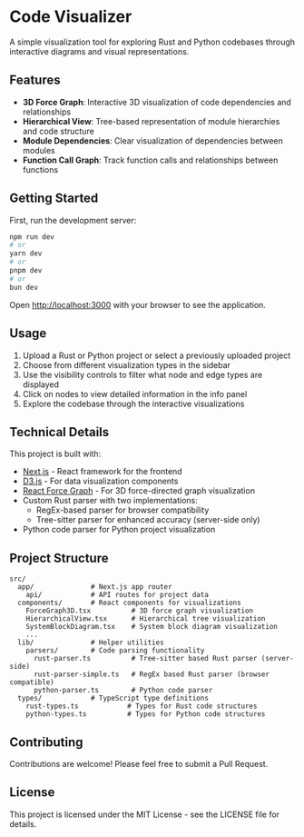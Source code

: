 # Code Visualizer

A simple visualization tool for exploring Rust and Python codebases through interactive diagrams and visual representations.

## Features

- **3D Force Graph**: Interactive 3D visualization of code dependencies and relationships
- **Hierarchical View**: Tree-based representation of module hierarchies and code structure
- **Module Dependencies**: Clear visualization of dependencies between modules
- **Function Call Graph**: Track function calls and relationships between functions

## Getting Started

First, run the development server:

```bash
npm run dev
# or
yarn dev
# or
pnpm dev
# or
bun dev
```

Open [http://localhost:3000](http://localhost:3000) with your browser to see the application.

## Usage

1. Upload a Rust or Python project or select a previously uploaded project
2. Choose from different visualization types in the sidebar
3. Use the visibility controls to filter what node and edge types are displayed
4. Click on nodes to view detailed information in the info panel
5. Explore the codebase through the interactive visualizations

## Technical Details

This project is built with:

- [Next.js](https://nextjs.org) - React framework for the frontend
- [D3.js](https://d3js.org) - For data visualization components
- [React Force Graph](https://github.com/vasturiano/react-force-graph) - For 3D force-directed graph visualization
- Custom Rust parser with two implementations:
  - RegEx-based parser for browser compatibility
  - Tree-sitter parser for enhanced accuracy (server-side only)
- Python code parser for Python project visualization

## Project Structure

```
src/
  app/              # Next.js app router
    api/            # API routes for project data
  components/       # React components for visualizations
    ForceGraph3D.tsx          # 3D force graph visualization
    HierarchicalView.tsx      # Hierarchical tree visualization
    SystemBlockDiagram.tsx    # System block diagram visualization
    ...
  lib/              # Helper utilities
    parsers/        # Code parsing functionality
      rust-parser.ts          # Tree-sitter based Rust parser (server-side)
      rust-parser-simple.ts   # RegEx based Rust parser (browser compatible)
      python-parser.ts        # Python code parser
  types/            # TypeScript type definitions
    rust-types.ts            # Types for Rust code structures
    python-types.ts          # Types for Python code structures
```

## Contributing

Contributions are welcome! Please feel free to submit a Pull Request.

## License

This project is licensed under the MIT License - see the LICENSE file for details.
